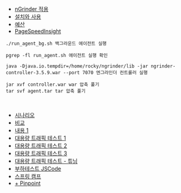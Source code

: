 - [nGrinder 적용](https://notspoon.tistory.com/48)
- [설치와 사용](https://velog.io/@gjwjdghk123/nGrinder-%EC%84%A4%EC%B9%98%ED%95%98%EA%B8%B0-%EB%B0%8F-%ED%85%8C%EC%8A%A4%ED%8A%B8-%ED%95%B4%EB%B3%B4%EA%B8%B0)
- [예산](https://velog.io/@sontulip/web-performance-budget)
- [PageSpeedInsight](https://pagespeed.web.dev/)

```
./run_agent_bg.sh 백그라운드 에이전트 실행

pgrep -fl run_agent.sh 에이전트 실행 확인

java -Djava.io.tempdir=/home/rocky/ngrinder/lib -jar ngrinder-controller-3.5.9.war --port 7070 엔그라인더 컨트롤러 실행

jar xvf controller.war war 압축 풀기
tar svf agent.tar tar 압축 풀기
```
<br>

- [시나리오](https://kirinman.tistory.com/102)
- [비교](https://baeji-develop.tistory.com/118)
- [내용 1](https://giron.tistory.com/83)
- [대용량 트래픽 테스트 1](https://velog.io/@zo_meong/Project-ngrinder-%EB%8C%80%EC%9A%A9%EB%9F%89-%ED%8A%B8%EB%9E%98%ED%94%BD-%ED%85%8C%EC%8A%A4%ED%8A%B8-3-time-out)
- [대용량 트래픽 테스트 2](https://afuew.tistory.com/20)
- [대용량 트래픽 테스트 3](https://2021-pick-git.github.io/practice-nGrinder/)
- [대용량 트래픽 테스트 - 튜닝](https://velog.io/@nick9999/Outstagram-nGrinder%EB%A5%BC-%ED%99%9C%EC%9A%A9%ED%95%9C-%EB%B6%80%ED%95%98-%ED%85%8C%EC%8A%A4%ED%8A%B8-%ED%9B%84-%EC%84%B1%EB%8A%A5-%ED%8A%9C%EB%8B%9D)
- [부하테스트 JSCode](https://www.youtube.com/playlist?list=PLtUgHNmvcs6qAqWz-UhH-_ploSbK2eHwG)
- [스프링 캠프](https://www.youtube.com/watch?v=jWxUMtum-H0)
- [+ Pinpoint](https://velog.io/@max9106/nGrinderPinpoint-test1)
